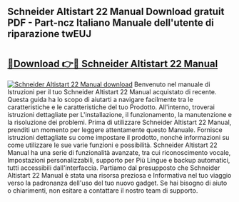 ## Schneider Altistart 22 Manual Download gratuit PDF - Part-ncz Italiano Manuale dell'utente di riparazione twEUJ

# <h2><a href="http://dfbqoz.blite.top/?on=Schneider+Altistart+22+Manual">🔗Download 👉🔴 Schneider Altistart 22 Manual</a></h2>

[![Schneider Altistart 22 Manual download](https://i.imgur.com/lujVjoI.png)](http://dfbqoz.blite.top/?on=Schneider+Altistart+22+Manual)
Benvenuto nel manuale di Istruzioni per il tuo Schneider Altistart 22 Manual acquistato di recente. Questa guida ha lo scopo di aiutarti a navigare facilmente tra le caratteristiche e le caratteristiche del tuo Prodotto. All'interno, troverai istruzioni dettagliate per L'installazione, il funzionamento, la manutenzione e la risoluzione dei problemi. Prima di utilizzare Schneider Altistart 22 Manual, prenditi un momento per leggere attentamente questo Manuale. Fornisce istruzioni dettagliate su come impostare il prodotto, nonché informazioni su come utilizzare le sue varie funzioni e possibilità. Schneider Altistart 22 Manual ha una serie di funzionalità avanzate, tra cui riconoscimento vocale, Impostazioni personalizzabili, supporto per Più Lingue e backup automatici, tutti accessibili dall'interfaccia. Partiamo dal presupposto che Schneider Altistart 22 Manual è stata una risorsa preziosa e Informativa nel tuo viaggio verso la padronanza dell'uso del tuo nuovo gadget. Se hai bisogno di aiuto o chiarimenti, non esitare a contattare il nostro team di supporto.
